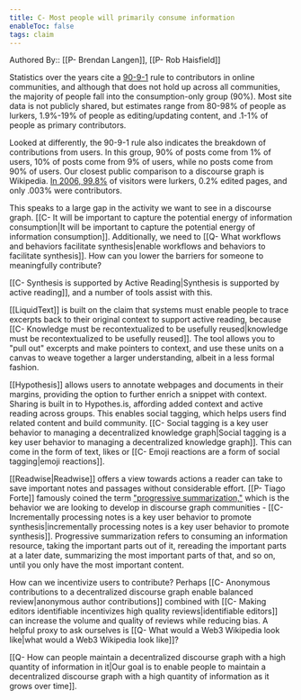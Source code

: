 ```yaml
---
title: C- Most people will primarily consume information
enableToc: false
tags: claim
---
```

Authored By:: [[P- Brendan Langen]], [[P- Rob Haisfield]]

Statistics over the years cite a [90-9-1](https://news.ycombinator.com/item?id=22622574) rule to contributors in online communities, and although that does not hold up across all communities, the majority of people fall into the consumption-only group (90%). Most site data is not publicly shared, but estimates range from 80-98% of people as lurkers, 1.9%-19% of people as editing/updating content, and .1-1% of people as primary contributors. 

Looked at differently, the 90-9-1 rule also indicates the breakdown of contributions from users. In this group, 90% of posts come from 1% of users, 10% of posts come from 9% of users, while no posts come from 90% of users. Our closest public comparison to a discourse graph is Wikipedia. [In 2006, 99.8%](https://www.nngroup.com/articles/participation-inequality/) of visitors were lurkers, 0.2% edited pages, and only .003% were contributors.

This speaks to a large gap in the activity we want to see in a discourse graph. [[C- It will be important to capture the potential energy of information consumption|It will be important to capture the potential energy of information consumption]]. Additionally, we need to [[Q- What workflows and behaviors facilitate synthesis|enable workflows and behaviors to facilitate synthesis]]. How can you lower the barriers for someone to meaningfully contribute?

[[C- Synthesis is supported by Active Reading|Synthesis is supported by active reading]], and a number of tools assist with this. 

[[LiquidText]] is built on the claim that systems must enable people to trace excerpts back to their original context to support active reading, because [[C- Knowledge must be recontextualized to be usefully reused|knowledge must be recontextualized to be usefully reused]]. The tool allows you to "pull out" excerpts and make pointers to context, and use these units on a canvas to weave together a larger understanding, albeit in a less formal fashion.

[[Hypothesis]] allows users to annotate webpages and documents in their margins, providing the option to further enrich a snippet with context. Sharing is built in to Hypothes.is, affording added context and active reading across groups. This enables social tagging, which helps users find related content and build community. [[C- Social tagging is a key user behavior to managing a decentralized knowledge graph|Social tagging is a key user behavior to managing a decentralized knowledge graph]]. This can come in the form of text, likes or [[C- Emoji reactions are a form of social tagging|emoji reactions]]. 

[[Readwise|Readwise]] offers a view towards actions a reader can take to save important notes and passages without considerable effort. 
[[P- Tiago Forte]] famously coined the term ["progressive summarization,"](https://fortelabs.co/blog/progressive-summarization-a-practical-technique-for-designing-discoverable-notes/) which is the behavior we are looking to develop in discourse graph communities - [[C- Incrementally processing notes is a key user behavior to promote synthesis|incrementally processing notes is a key user behavior to promote synthesis]]. Progressive summarization refers to consuming an information resource, taking the important parts out of it, rereading the important parts at a later date, summarizing the most important parts of that, and so on, until you only have the most important content.

How can we incentivize users to contribute? 
Perhaps [[C- Anonymous contributions to a decentralized discourse graph enable balanced review|anonymous author contributions]] combined with [[C- Making editors identifiable incentivizes high quality reviews|identifiable editors]] can increase the volume and quality of reviews while reducing bias. A helpful proxy to ask ourselves is [[Q- What would a Web3 Wikipedia look like|what would a Web3 Wikipedia look like]]?

[[Q- How can people maintain a decentralized discourse graph with a high quantity of information in it|Our goal is to enable people to maintain a decentralized discourse graph with a high quantity of information as it grows over time]].
